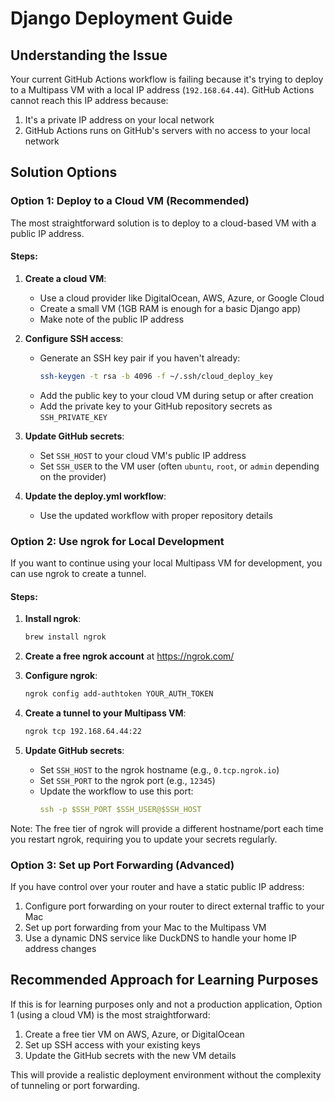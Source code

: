 # Django Deployment Guide

## Understanding the Issue

Your current GitHub Actions workflow is failing because it's trying to deploy to a Multipass VM with a local IP address (`192.168.64.44`). GitHub Actions cannot reach this IP address because:

1. It's a private IP address on your local network
2. GitHub Actions runs on GitHub's servers with no access to your local network

## Solution Options

### Option 1: Deploy to a Cloud VM (Recommended)

The most straightforward solution is to deploy to a cloud-based VM with a public IP address.

#### Steps:

1. **Create a cloud VM**:
   - Use a cloud provider like DigitalOcean, AWS, Azure, or Google Cloud
   - Create a small VM (1GB RAM is enough for a basic Django app)
   - Make note of the public IP address

2. **Configure SSH access**:
   - Generate an SSH key pair if you haven't already: 
     ```sh
     ssh-keygen -t rsa -b 4096 -f ~/.ssh/cloud_deploy_key
     ```
   - Add the public key to your cloud VM during setup or after creation
   - Add the private key to your GitHub repository secrets as `SSH_PRIVATE_KEY`

3. **Update GitHub secrets**:
   - Set `SSH_HOST` to your cloud VM's public IP address
   - Set `SSH_USER` to the VM user (often `ubuntu`, `root`, or `admin` depending on the provider)

4. **Update the deploy.yml workflow**:
   - Use the updated workflow with proper repository details

### Option 2: Use ngrok for Local Development

If you want to continue using your local Multipass VM for development, you can use ngrok to create a tunnel.

#### Steps:

1. **Install ngrok**:
   ```sh
   brew install ngrok
   ```

2. **Create a free ngrok account** at https://ngrok.com/

3. **Configure ngrok**:
   ```sh
   ngrok config add-authtoken YOUR_AUTH_TOKEN
   ```

4. **Create a tunnel to your Multipass VM**:
   ```sh
   ngrok tcp 192.168.64.44:22
   ```

5. **Update GitHub secrets**:
   - Set `SSH_HOST` to the ngrok hostname (e.g., `0.tcp.ngrok.io`)
   - Set `SSH_PORT` to the ngrok port (e.g., `12345`)
   - Update the workflow to use this port:
     ```yaml
     ssh -p $SSH_PORT $SSH_USER@$SSH_HOST
     ```

Note: The free tier of ngrok will provide a different hostname/port each time you restart ngrok, requiring you to update your secrets regularly.

### Option 3: Set up Port Forwarding (Advanced)

If you have control over your router and have a static public IP address:

1. Configure port forwarding on your router to direct external traffic to your Mac
2. Set up port forwarding from your Mac to the Multipass VM
3. Use a dynamic DNS service like DuckDNS to handle your home IP address changes

## Recommended Approach for Learning Purposes

If this is for learning purposes only and not a production application, Option 1 (using a cloud VM) is the most straightforward:

1. Create a free tier VM on AWS, Azure, or DigitalOcean
2. Set up SSH access with your existing keys
3. Update the GitHub secrets with the new VM details

This will provide a realistic deployment environment without the complexity of tunneling or port forwarding.
